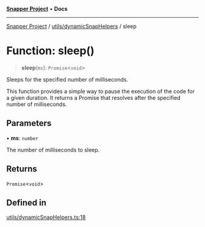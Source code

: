 [**Snapper Project**](../../../README.md) • **Docs**

***

[Snapper Project](../../../README.md) / [utils/dynamicSnapHelpers](../README.md) / sleep

# Function: sleep()

> **sleep**(`ms`): `Promise`\<`void`\>

Sleeps for the specified number of milliseconds.

This function provides a simple way to pause the execution of the code for a
given duration. It returns a Promise that resolves after the specified
number of milliseconds.

## Parameters

• **ms**: `number`

The number of milliseconds to sleep.

## Returns

`Promise`\<`void`\>

## Defined in

[utils/dynamicSnapHelpers.ts:18](https://github.com/asifqatar/Snapper/blob/cbd1e990f7eda7e735082611ff93e8f046c82e35/utils/dynamicSnapHelpers.ts#L18)
